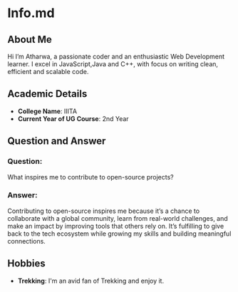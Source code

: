 # Info.md

## About Me

Hi I’m Atharwa, a passionate coder and an enthusiastic Web Development learner. I excel in JavaScript,Java and C++, with focus on writing clean, efficient and scalable code.

## Academic Details
- **College Name**: IIITA
- **Current Year of UG Course**: 2nd Year  

## Question and Answer
### Question:
What inspires me to contribute to open-source projects?

### Answer:
Contributing to open-source inspires me because it’s a chance to collaborate with a global community, learn from real-world challenges, and make an impact by improving tools that others rely on. It’s fulfilling to give back to the tech ecosystem while growing my skills and building meaningful connections.

## Hobbies
- **Trekking**: I'm an avid fan of Trekking and enjoy it.
